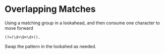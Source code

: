 # Overlapping Matches

Using a matching group in a lookahead, and then consume one character to move forward

```
(?=(\d+\D+\d+)).
```
Swap the pattern in the lookahed as needed.
